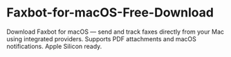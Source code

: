 # Faxbot-for-macOS-Free-Download
Download Faxbot for macOS — send and track faxes directly from your Mac using integrated providers. Supports PDF attachments and macOS notifications. Apple Silicon ready.
